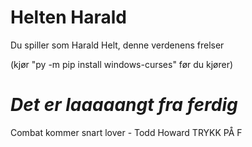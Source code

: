 # Helten Harald
Du spiller som Harald Helt, denne verdenens frelser

(kjør "py -m pip install windows-curses" før du kjører)

# *Det er laaaaangt fra ferdig*

Combat kommer snart lover - Todd Howard
TRYKK PÅ F